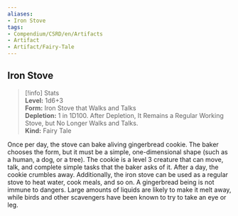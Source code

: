 ```yaml
---
aliases:
- Iron Stove
tags:
- Compendium/CSRD/en/Artifacts
- Artifact
- Artifact/Fairy-Tale
---
```


  
## Iron Stove  
>[!info] Stats  
> **Level:** 1d6+3  
> **Form:** Iron Stove that Walks and Talks  
> **Depletion:** 1 in 1D100. After Depletion, It Remains a Regular Working Stove, but No Longer Walks and Talks.  
> **Kind:** Fairy Tale
  
Once per day, the stove can bake aliving gingerbread cookie. The baker chooses the form, but it must be a simple, one-dimensional shape (such as a human, a dog, or a tree). The cookie is a level 3 creature that can move, talk, and complete simple tasks that the baker asks of it. After a day, the cookie crumbles away. Additionally, the iron stove can be used as a regular stove to heat water, cook meals, and so on. A gingerbread being is not immune to dangers. Large amounts of liquids are likely to make it melt away, while birds and other scavengers have been known to try to take an eye or leg.